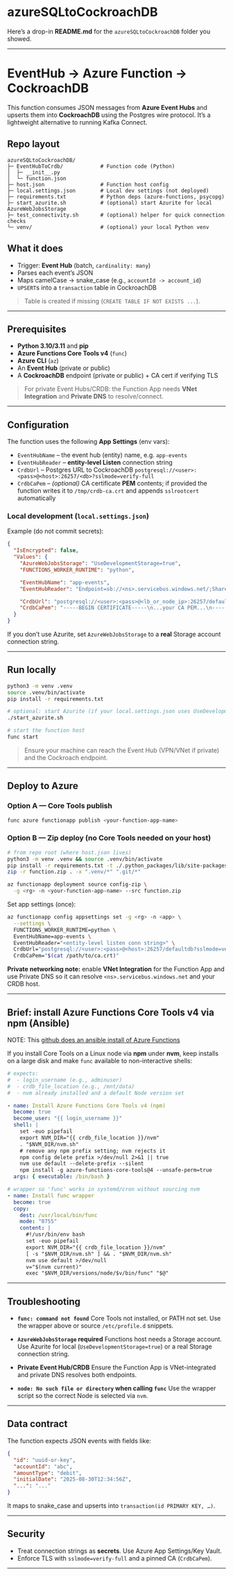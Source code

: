 # azureSQLtoCockroachDB
Here’s a drop-in **README.md** for the `azureSQLtoCockroachDB` folder you showed.

---

# EventHub → Azure Function → CockroachDB

This function consumes JSON messages from **Azure Event Hubs** and upserts them into **CockroachDB** using the Postgres wire protocol. It’s a lightweight alternative to running Kafka Connect.

## Repo layout

```
azureSQLtoCockroachDB/
├─ EventHubToCrdb/            # Function code (Python)
│  ├─ __init__.py
│  └─ function.json
├─ host.json                  # Function host config
├─ local.settings.json        # Local dev settings (not deployed)
├─ requirements.txt           # Python deps (azure-functions, psycopg)
├─ start_azurite.sh           # (optional) start Azurite for local AzureWebJobsStorage
├─ test_connectivity.sh       # (optional) helper for quick connection checks
└─ venv/                      # (optional) your local Python venv
```

## What it does

* Trigger: **Event Hub** (batch, `cardinality: many`)
* Parses each event’s JSON
* Maps camelCase → snake\_case (e.g., `accountId -> account_id`)
* `UPSERT`s into a `transaction` table in CockroachDB

> Table is created if missing (`CREATE TABLE IF NOT EXISTS ...`).

---

## Prerequisites

* **Python 3.10/3.11** and **pip**
* **Azure Functions Core Tools v4** (`func`)
* **Azure CLI** (`az`)
* An **Event Hub** (private or public)
* A **CockroachDB** endpoint (private or public) + CA cert if verifying TLS

> For private Event Hubs/CRDB: the Function App needs **VNet Integration** and **Private DNS** to resolve/connect.

---

## Configuration

The function uses the following **App Settings** (env vars):

* `EventHubName` – the event hub (entity) name, e.g. `app-events`
* `EventHubReader` – **entity-level Listen** connection string
* `CrdbUrl` – Postgres URL to CockroachDB
  `postgresql://<user>:<pass>@<host>:26257/<db>?sslmode=verify-full`
* `CrdbCaPem` – *(optional)* CA certificate **PEM** contents; if provided the function writes it to `/tmp/crdb-ca.crt` and appends `sslrootcert` automatically

### Local development (`local.settings.json`)

Example (do not commit secrets):

```json
{
  "IsEncrypted": false,
  "Values": {
    "AzureWebJobsStorage": "UseDevelopmentStorage=true",
    "FUNCTIONS_WORKER_RUNTIME": "python",

    "EventHubName": "app-events",
    "EventHubReader": "Endpoint=sb://<ns>.servicebus.windows.net/;SharedAccessKeyName=crdb-reader;SharedAccessKey=<key>;EntityPath=app-events",

    "CrdbUrl": "postgresql://<user>:<pass>@<lb_or_node_ip>:26257/defaultdb?sslmode=verify-full",
    "CrdbCaPem": "-----BEGIN CERTIFICATE-----\n...your CA PEM...\n-----END CERTIFICATE-----\n"
  }
}
```

If you don’t use Azurite, set `AzureWebJobsStorage` to a **real** Storage account connection string.

---

## Run locally

```bash
python3 -m venv .venv
source .venv/bin/activate
pip install -r requirements.txt

# optional: start Azurite (if your local.settings.json uses UseDevelopmentStorage=true)
./start_azurite.sh

# start the function host
func start
```

> Ensure your machine can reach the Event Hub (VPN/VNet if private) and the Cockroach endpoint.

---

## Deploy to Azure

### Option A — Core Tools publish

```bash
func azure functionapp publish <your-function-app-name>
```

### Option B — Zip deploy (no Core Tools needed on your host)

```bash
# from repo root (where host.json lives)
python3 -m venv .venv && source .venv/bin/activate
pip install -r requirements.txt -t ./.python_packages/lib/site-packages
zip -r function.zip . -x ".venv/*" ".git/*"

az functionapp deployment source config-zip \
  -g <rg> -n <your-function-app-name> --src function.zip
```

Set app settings (once):

```bash
az functionapp config appsettings set -g <rg> -n <app> \
  --settings \
  FUNCTIONS_WORKER_RUNTIME=python \
  EventHubName=app-events \
  EventHubReader="<entity-level listen conn string>" \
  CrdbUrl="postgresql://<user>:<pass>@<host>:26257/defaultdb?sslmode=verify-full" \
  CrdbCaPem="$(cat /path/to/ca.crt)"
```

**Private networking note:** enable **VNet Integration** for the Function App and use Private DNS so it can resolve `<ns>.servicebus.windows.net` and your CRDB host.

---

## Brief: install Azure Functions Core Tools v4 via npm (Ansible)
NOTE:  This [github does an ansible install of Azure Functions](https://github.com/jphaugla/cockroachCloudTerraform)

If you install Core Tools on a Linux node via **npm** under **nvm**, keep installs on a large disk and make `func` available to non-interactive shells:

```yaml
# expects:
#  - login_username (e.g., adminuser)
#  - crdb_file_location (e.g., /mnt/data)
#  - nvm already installed and a default Node version set

- name: Install Azure Functions Core Tools v4 (npm)
  become: true
  become_user: "{{ login_username }}"
  shell: |
    set -euo pipefail
    export NVM_DIR="{{ crdb_file_location }}/nvm"
    . "$NVM_DIR/nvm.sh"
    # remove any npm prefix setting; nvm rejects it
    npm config delete prefix >/dev/null 2>&1 || true
    nvm use default --delete-prefix --silent
    npm install -g azure-functions-core-tools@4 --unsafe-perm=true
  args: { executable: /bin/bash }

# wrapper so 'func' works in systemd/cron without sourcing nvm
- name: Install func wrapper
  become: true
  copy:
    dest: /usr/local/bin/func
    mode: "0755"
    content: |
      #!/usr/bin/env bash
      set -euo pipefail
      export NVM_DIR="{{ crdb_file_location }}/nvm"
      [ -s "$NVM_DIR/nvm.sh" ] && . "$NVM_DIR/nvm.sh"
      nvm use default >/dev/null
      v="$(nvm current)"
      exec "$NVM_DIR/versions/node/$v/bin/func" "$@"
```

---

## Troubleshooting

* **`func: command not found`**
  Core Tools not installed, or PATH not set. Use the wrapper above or source `/etc/profile.d` snippets.

* **`AzureWebJobsStorage` required**
  Functions host needs a Storage account. Use Azurite for local (`UseDevelopmentStorage=true`) or a real Storage connection string.

* **Private Event Hub/CRDB**
  Ensure the Function App is VNet-integrated and private DNS resolves both endpoints.

* **`node: No such file or directory` when calling `func`**
  Use the wrapper script so the correct Node is selected via `nvm`.

---

## Data contract

The function expects JSON events with fields like:

```json
{
  "id": "uuid-or-key",
  "accountId": "abc",
  "amountType": "debit",
  "initialDate": "2025-08-30T12:34:56Z",
  "...": "..."
}
```

It maps to snake\_case and upserts into `transaction(id PRIMARY KEY, …)`.

---

## Security

* Treat connection strings as **secrets**. Use Azure App Settings/Key Vault.
* Enforce TLS with `sslmode=verify-full` and a pinned CA (`CrdbCaPem`).

---
